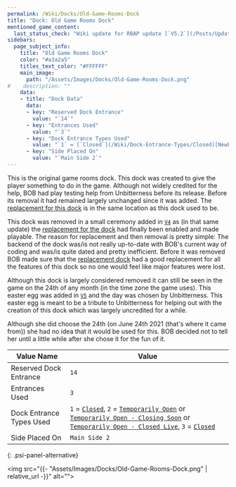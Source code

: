 ```yaml
---
permalink: /Wiki/Docks/Old-Game-Rooms-Dock
title: "Dock: Old Game Rooms Dock"
mentioned_game_content:
  last_status_check: "Wiki update for RBAP update [`V5.2`](/Posts/Update-Log/5-2-0)"
sidebars:
  page_subject_info:
    title: "Old Game Rooms Dock"
    color: "#a3a2a5"
    titles_text_color: "#FFFFFF"
    main_image:
      path: "/Assets/Images/Docks/Old-Game-Rooms-Dock.png"
#    description: ""
    data:
    - title: "Dock Data"
      data:
      - key: "Reserved Dock Entrance"
        value: "`14`"
      - key: "Entrances Used"
        value: "`3`"
      - key: "Dock Entrance Types Used"
        value: "`1` = [`Closed`](/Wiki/Dock-Entrance-Types/Closed)[NewLine]`2` = [`Temporarily Open`](/Wiki/Dock-Entrance-Types/Temporarily-Open) or [`Temporarily Open - Closing Soon`](/Wiki/Dock-Entrance-Types/Temporarily-Open-Closing-Soon) or [`Temporarily Open - Closed Live`](/Wiki/Dock-Entrance-Types/Temporarily-Open-Closed-Live)[NewLine]`3` = [`Closed`](/Wiki/Dock-Entrance-Types/Closed)"
      - key: "Side Placed On"
        value: "`Main Side 2`"
---
```


This is the original game rooms dock. This dock was created to give the player something to do in the game. Although not widely credited for the help, BOB had play testing help from Unbitterness before its release. Before its removal it had remained largely unchanged since it was added. The [replacement for this dock](/Wiki/Docks/Game-Rooms-Dock) is in the same location as this dock used to be.

This dock was removed in a small ceremony added in [`V4`](/Posts/Update-Log/4-0-0) as (in that same update) the [replacement for the dock](/Wiki/Docks/Game-Rooms-Dock) had finally been enabled and made playable. The reason for replacement and then removal is pretty simple: The backend of the dock was/is not really up-to-date with BOB's current way of coding and was/is quite dated and pretty inefficient. Before it was removed BOB made sure that the [replacement dock](/Wiki/Docks/Game-Rooms-Dock) had a good replacement for all the features of this dock so no one would feel like major features were lost.

Although this dock is largely considered removed it can still be seen in the game on the 24th of any month (in the time zone the game uses). This easter egg was added in [`V5`](/Posts/Update-Log/5-0-0) and the day was chosen by Unbitterness. This easter egg is meant to be a tribute to Unbitterness for helping out with the creation of this dock which was largely uncredited for a while.

Although she did choose the 24th (on June 24th 2021 (that's where it came from)) she had no idea that it would be used for this. BOB decided not to tell her until a little while after she chose it for the fun of it.

| Value Name               | Value |
|-|-|
| Reserved Dock Entrance   | `14` |
| Entrances Used           | `3` |
| Dock Entrance Types Used | `1` = [`Closed`](/Wiki/Dock-Entrance-Types/Closed), `2` = [`Temporarily Open`](/Wiki/Dock-Entrance-Types/Temporarily-Open) or [`Temporarily Open - Closing Soon`](/Wiki/Dock-Entrance-Types/Temporarily-Open-Closing-Soon) or [`Temporarily Open - Closed Live`](/Wiki/Dock-Entrance-Types/Temporarily-Open-Closed-Live), `3` = [`Closed`](/Wiki/Dock-Entrance-Types/Closed) |
| Side Placed On           | `Main Side 2` |
{: .psi-panel-alternative}

<img src="{{- "Assets/Images/Docks/Old-Game-Rooms-Dock.png" | relative_url -}}" alt="">
